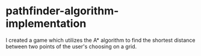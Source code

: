 # pathfinder-algorithm-implementation
I created a game which utilizes the A* algorithm to find the shortest distance between two points of the user's choosing on a grid.
